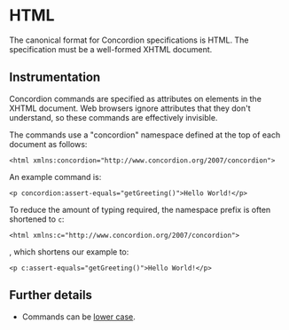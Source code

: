 # HTML

The canonical format for Concordion specifications is HTML. The specification must be a well-formed XHTML document.

## Instrumentation

Concordion commands are specified as attributes on elements in the XHTML document. Web browsers ignore attributes that they don't understand, so these commands are effectively invisible.

The commands use a "concordion" namespace defined at the top of each document as follows:

    <html xmlns:concordion="http://www.concordion.org/2007/concordion">

An example command is:

    <p concordion:assert-equals="getGreeting()">Hello World!</p>

To reduce the amount of typing required, the namespace prefix is often shortened to `c`:

    <html xmlns:c="http://www.concordion.org/2007/concordion">

, which shortens our example to:

    <p c:assert-equals="getGreeting()">Hello World!</p>

## Further details
        
* Commands can be [lower case](LowerCaseCommands.html "c:run").

